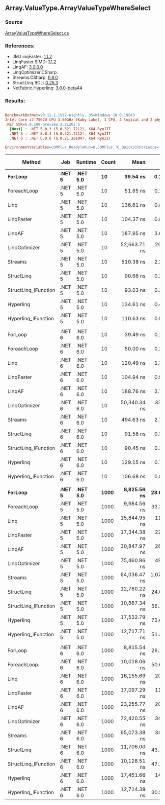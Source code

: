 ﻿## Array.ValueType.ArrayValueTypeWhereSelect

### Source
[ArrayValueTypeWhereSelect.cs](../LinqBenchmarks/Array/ValueType/ArrayValueTypeWhereSelect.cs)

### References:
- JM.LinqFaster: [1.1.2](https://www.nuget.org/packages/JM.LinqFaster/1.1.2)
- LinqFaster.SIMD: [1.1.2](https://www.nuget.org/packages/LinqFaster.SIMD/1.0.3)
- LinqAF: [3.0.0.0](https://www.nuget.org/packages/LinqAF/3.0.0.0)
- LinqOptimizer.CSharp: [](https://www.nuget.org/packages/LinqOptimizer.CSharp/)
- Streams.CSharp: [0.6.0](https://www.nuget.org/packages/Streams.CSharp/0.6.0)
- StructLinq.BCL: [0.25.3](https://www.nuget.org/packages/StructLinq.BCL/0.25.3)
- NetFabric.Hyperlinq: [3.0.0-beta44](https://www.nuget.org/packages/NetFabric.Hyperlinq/3.0.0-beta44)

### Results:
``` ini

BenchmarkDotNet=v0.12.1.1527-nightly, OS=Windows 10.0.19043
Intel Core i7-7567U CPU 3.50GHz (Kaby Lake), 1 CPU, 4 logical and 2 physical cores
.NET SDK=6.0.100-preview.3.21202.5
  [Host] : .NET 5.0.3 (5.0.321.7212), X64 RyuJIT
  .NET 5 : .NET 5.0.3 (5.0.321.7212), X64 RyuJIT
  .NET 6 : .NET 6.0.0 (6.0.21.20104), X64 RyuJIT

EnvironmentVariables=COMPlus_ReadyToRun=0,COMPlus_TC_QuickJitForLoops=1,COMPlus_TieredPGO=1  

```
|               Method |    Job |  Runtime | Count |         Mean |        Error |     StdDev |    Ratio | RatioSD |   Gen 0 |   Gen 1 | Gen 2 | Allocated |
|--------------------- |------- |--------- |------ |-------------:|-------------:|-----------:|---------:|--------:|--------:|--------:|------:|----------:|
|              **ForLoop** | **.NET 5** | **.NET 5.0** |    **10** |     **39.54 ns** |     **0.142 ns** |   **0.126 ns** |     **1.00** |    **0.00** |       **-** |       **-** |     **-** |         **-** |
|          ForeachLoop | .NET 5 | .NET 5.0 |    10 |     51.65 ns |     0.158 ns |   0.148 ns |     1.31 |    0.00 |       - |       - |     - |         - |
|                 Linq | .NET 5 | .NET 5.0 |    10 |    136.61 ns |     0.831 ns |   0.777 ns |     3.45 |    0.02 |  0.1032 |       - |     - |     216 B |
|           LinqFaster | .NET 5 | .NET 5.0 |    10 |    104.37 ns |     0.860 ns |   0.805 ns |     2.64 |    0.02 |  0.3901 |       - |     - |     816 B |
|               LinqAF | .NET 5 | .NET 5.0 |    10 |    187.95 ns |     3.671 ns |   4.227 ns |     4.74 |    0.11 |       - |       - |     - |         - |
|        LinqOptimizer | .NET 5 | .NET 5.0 |    10 | 52,663.71 ns |   269.881 ns | 252.447 ns | 1,331.93 |    7.47 | 71.4111 |       - |     - | 153,308 B |
|              Streams | .NET 5 | .NET 5.0 |    10 |    510.38 ns |     2.242 ns |   2.097 ns |    12.91 |    0.08 |  0.4663 |       - |     - |     976 B |
|           StructLinq | .NET 5 | .NET 5.0 |    10 |     90.66 ns |     0.254 ns |   0.238 ns |     2.29 |    0.01 |  0.0305 |       - |     - |      64 B |
| StructLinq_IFunction | .NET 5 | .NET 5.0 |    10 |     93.03 ns |     0.327 ns |   0.306 ns |     2.35 |    0.01 |       - |       - |     - |         - |
|            Hyperlinq | .NET 5 | .NET 5.0 |    10 |    134.61 ns |     0.454 ns |   0.424 ns |     3.40 |    0.01 |       - |       - |     - |         - |
|  Hyperlinq_IFunction | .NET 5 | .NET 5.0 |    10 |    110.63 ns |     0.908 ns |   0.758 ns |     2.80 |    0.02 |       - |       - |     - |         - |
|                      |        |          |       |              |              |            |          |         |         |         |       |           |
|              ForLoop | .NET 6 | .NET 6.0 |    10 |     39.49 ns |     0.106 ns |   0.099 ns |     1.00 |    0.00 |       - |       - |     - |         - |
|          ForeachLoop | .NET 6 | .NET 6.0 |    10 |     50.00 ns |     0.235 ns |   0.197 ns |     1.27 |    0.01 |       - |       - |     - |         - |
|                 Linq | .NET 6 | .NET 6.0 |    10 |    120.49 ns |     1.386 ns |   1.297 ns |     3.05 |    0.03 |  0.1032 |       - |     - |     216 B |
|           LinqFaster | .NET 6 | .NET 6.0 |    10 |    104.94 ns |     0.924 ns |   0.864 ns |     2.66 |    0.02 |  0.3901 |       - |     - |     816 B |
|               LinqAF | .NET 6 | .NET 6.0 |    10 |    188.76 ns |     3.765 ns |   4.482 ns |     4.80 |    0.12 |       - |       - |     - |         - |
|        LinqOptimizer | .NET 6 | .NET 6.0 |    10 | 50,340.34 ns |   334.438 ns | 312.834 ns | 1,274.91 |    8.12 | 71.4111 |       - |     - | 153,052 B |
|              Streams | .NET 6 | .NET 6.0 |    10 |    494.63 ns |     2.782 ns |   2.602 ns |    12.53 |    0.07 |  0.4663 |       - |     - |     976 B |
|           StructLinq | .NET 6 | .NET 6.0 |    10 |     91.58 ns |     0.349 ns |   0.292 ns |     2.32 |    0.01 |  0.0305 |       - |     - |      64 B |
| StructLinq_IFunction | .NET 6 | .NET 6.0 |    10 |     90.45 ns |     0.396 ns |   0.370 ns |     2.29 |    0.01 |       - |       - |     - |         - |
|            Hyperlinq | .NET 6 | .NET 6.0 |    10 |    129.15 ns |     0.732 ns |   0.684 ns |     3.27 |    0.02 |       - |       - |     - |         - |
|  Hyperlinq_IFunction | .NET 6 | .NET 6.0 |    10 |    106.68 ns |     0.885 ns |   0.739 ns |     2.70 |    0.02 |       - |       - |     - |         - |
|                      |        |          |       |              |              |            |          |         |         |         |       |           |
|              **ForLoop** | **.NET 5** | **.NET 5.0** |  **1000** |  **8,825.56 ns** |    **28.615 ns** |  **25.366 ns** |     **1.00** |    **0.00** |       **-** |       **-** |     **-** |         **-** |
|          ForeachLoop | .NET 5 | .NET 5.0 |  1000 |  9,984.56 ns |    33.395 ns |  31.237 ns |     1.13 |    0.00 |       - |       - |     - |         - |
|                 Linq | .NET 5 | .NET 5.0 |  1000 | 15,844.95 ns |   118.684 ns | 111.017 ns |     1.80 |    0.01 |  0.0916 |       - |     - |     216 B |
|           LinqFaster | .NET 5 | .NET 5.0 |  1000 | 17,344.38 ns |   222.799 ns | 218.818 ns |     1.97 |    0.03 | 45.4407 |       - |     - |  96,240 B |
|               LinqAF | .NET 5 | .NET 5.0 |  1000 | 30,847.97 ns |   260.106 ns | 243.303 ns |     3.50 |    0.03 |       - |       - |     - |         - |
|        LinqOptimizer | .NET 5 | .NET 5.0 |  1000 | 75,460.86 ns |   494.844 ns | 413.217 ns |     8.55 |    0.05 | 68.1152 | 22.7051 |     - | 185,369 B |
|              Streams | .NET 5 | .NET 5.0 |  1000 | 64,036.47 ns | 1,073.305 ns | 837.966 ns |     7.25 |    0.10 |  0.3662 |       - |     - |     976 B |
|           StructLinq | .NET 5 | .NET 5.0 |  1000 | 12,780.22 ns |    24.061 ns |  22.506 ns |     1.45 |    0.00 |  0.0305 |       - |     - |      64 B |
| StructLinq_IFunction | .NET 5 | .NET 5.0 |  1000 | 10,887.34 ns |    56.128 ns |  52.502 ns |     1.23 |    0.00 |       - |       - |     - |         - |
|            Hyperlinq | .NET 5 | .NET 5.0 |  1000 | 17,532.79 ns |    73.689 ns |  68.929 ns |     1.99 |    0.01 |       - |       - |     - |         - |
|  Hyperlinq_IFunction | .NET 5 | .NET 5.0 |  1000 | 12,717.71 ns |    51.329 ns |  48.013 ns |     1.44 |    0.01 |       - |       - |     - |         - |
|                      |        |          |       |              |              |            |          |         |         |         |       |           |
|              ForLoop | .NET 6 | .NET 6.0 |  1000 |  8,815.54 ns |    29.150 ns |  27.267 ns |     1.00 |    0.00 |       - |       - |     - |         - |
|          ForeachLoop | .NET 6 | .NET 6.0 |  1000 | 10,018.06 ns |    50.643 ns |  47.372 ns |     1.14 |    0.01 |       - |       - |     - |         - |
|                 Linq | .NET 6 | .NET 6.0 |  1000 | 16,155.69 ns |   201.511 ns | 178.634 ns |     1.83 |    0.02 |  0.0916 |       - |     - |     216 B |
|           LinqFaster | .NET 6 | .NET 6.0 |  1000 | 17,097.29 ns |   113.197 ns | 105.884 ns |     1.94 |    0.01 | 45.4407 |       - |     - |  96,240 B |
|               LinqAF | .NET 6 | .NET 6.0 |  1000 | 23,255.77 ns |   209.531 ns | 185.744 ns |     2.64 |    0.02 |       - |       - |     - |         - |
|        LinqOptimizer | .NET 6 | .NET 6.0 |  1000 | 72,420.55 ns |   345.828 ns | 323.488 ns |     8.22 |    0.05 | 68.1152 | 22.7051 |     - | 185,113 B |
|              Streams | .NET 6 | .NET 6.0 |  1000 | 65,073.38 ns |   344.141 ns | 321.910 ns |     7.38 |    0.04 |  0.3662 |       - |     - |     976 B |
|           StructLinq | .NET 6 | .NET 6.0 |  1000 | 11,706.00 ns |    43.759 ns |  38.791 ns |     1.33 |    0.01 |  0.0305 |       - |     - |      64 B |
| StructLinq_IFunction | .NET 6 | .NET 6.0 |  1000 | 10,128.51 ns |    47.199 ns |  44.150 ns |     1.15 |    0.01 |       - |       - |     - |         - |
|            Hyperlinq | .NET 6 | .NET 6.0 |  1000 | 17,451.66 ns |   145.326 ns | 121.354 ns |     1.98 |    0.02 |       - |       - |     - |         - |
|  Hyperlinq_IFunction | .NET 6 | .NET 6.0 |  1000 | 12,714.39 ns |    30.551 ns |  27.083 ns |     1.44 |    0.00 |       - |       - |     - |         - |
